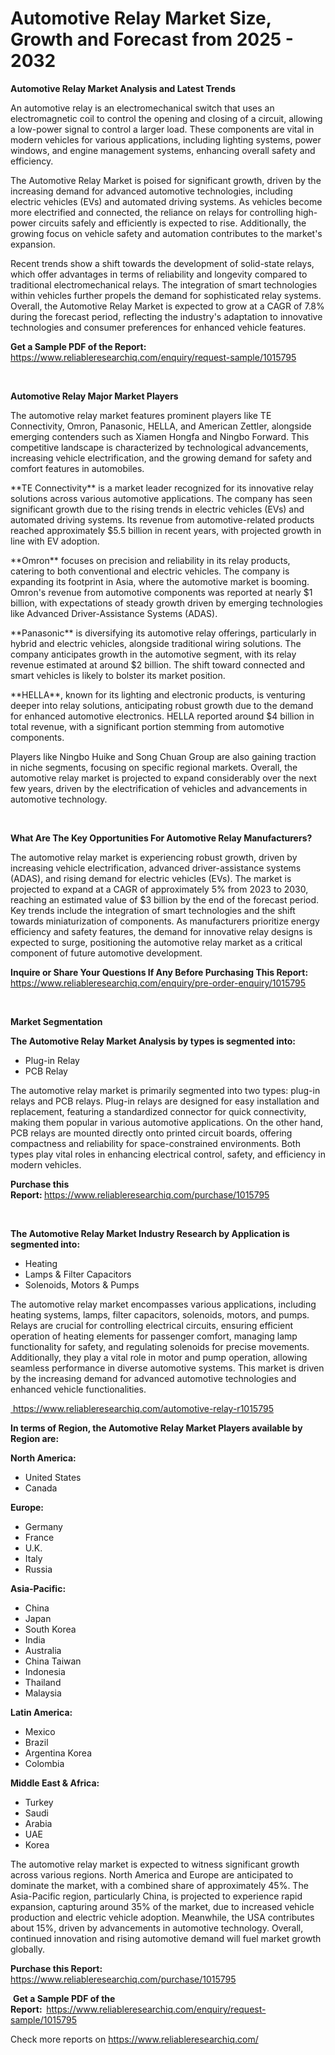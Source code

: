 <p><h1>Automotive Relay Market Size, Growth and Forecast from 2025 - 2032</h1></p><p><strong>Automotive Relay Market Analysis and Latest Trends</strong></p>
<p><p>An automotive relay is an electromechanical switch that uses an electromagnetic coil to control the opening and closing of a circuit, allowing a low-power signal to control a larger load. These components are vital in modern vehicles for various applications, including lighting systems, power windows, and engine management systems, enhancing overall safety and efficiency.</p><p>The Automotive Relay Market is poised for significant growth, driven by the increasing demand for advanced automotive technologies, including electric vehicles (EVs) and automated driving systems. As vehicles become more electrified and connected, the reliance on relays for controlling high-power circuits safely and efficiently is expected to rise. Additionally, the growing focus on vehicle safety and automation contributes to the market's expansion.</p><p>Recent trends show a shift towards the development of solid-state relays, which offer advantages in terms of reliability and longevity compared to traditional electromechanical relays. The integration of smart technologies within vehicles further propels the demand for sophisticated relay systems. Overall, the Automotive Relay Market is expected to grow at a CAGR of 7.8% during the forecast period, reflecting the industry's adaptation to innovative technologies and consumer preferences for enhanced vehicle features.</p></p>
<p><strong>Get a Sample PDF of the Report:&nbsp;</strong> <a href="https://www.reliableresearchiq.com/enquiry/request-sample/1015795?utm_campaign=3505&utm_medium=2&utm_source=Github&utm_content=ia&utm_term=30032025&utm_id=automotive-relay">https://www.reliableresearchiq.com/enquiry/request-sample/1015795</a></p>
<p>&nbsp;</p>
<p><strong>Automotive Relay Major Market Players</strong></p>
<p><p>The automotive relay market features prominent players like TE Connectivity, Omron, Panasonic, HELLA, and American Zettler, alongside emerging contenders such as Xiamen Hongfa and Ningbo Forward. This competitive landscape is characterized by technological advancements, increasing vehicle electrification, and the growing demand for safety and comfort features in automobiles.</p><p>**TE Connectivity** is a market leader recognized for its innovative relay solutions across various automotive applications. The company has seen significant growth due to the rising trends in electric vehicles (EVs) and automated driving systems. Its revenue from automotive-related products reached approximately $5.5 billion in recent years, with projected growth in line with EV adoption.</p><p>**Omron** focuses on precision and reliability in its relay products, catering to both conventional and electric vehicles. The company is expanding its footprint in Asia, where the automotive market is booming. Omron's revenue from automotive components was reported at nearly $1 billion, with expectations of steady growth driven by emerging technologies like Advanced Driver-Assistance Systems (ADAS).</p><p>**Panasonic** is diversifying its automotive relay offerings, particularly in hybrid and electric vehicles, alongside traditional wiring solutions. The company anticipates growth in the automotive segment, with its relay revenue estimated at around $2 billion. The shift toward connected and smart vehicles is likely to bolster its market position.</p><p>**HELLA**, known for its lighting and electronic products, is venturing deeper into relay solutions, anticipating robust growth due to the demand for enhanced automotive electronics. HELLA reported around $4 billion in total revenue, with a significant portion stemming from automotive components.</p><p>Players like Ningbo Huike and Song Chuan Group are also gaining traction in niche segments, focusing on specific regional markets. Overall, the automotive relay market is projected to expand considerably over the next few years, driven by the electrification of vehicles and advancements in automotive technology.</p></p>
<p>&nbsp;</p>
<p><strong>What Are The Key Opportunities For Automotive Relay Manufacturers?</strong></p>
<p><p>The automotive relay market is experiencing robust growth, driven by increasing vehicle electrification, advanced driver-assistance systems (ADAS), and rising demand for electric vehicles (EVs). The market is projected to expand at a CAGR of approximately 5% from 2023 to 2030, reaching an estimated value of $3 billion by the end of the forecast period. Key trends include the integration of smart technologies and the shift towards miniaturization of components. As manufacturers prioritize energy efficiency and safety features, the demand for innovative relay designs is expected to surge, positioning the automotive relay market as a critical component of future automotive development.</p></p>
<p><strong>Inquire or Share Your Questions If Any Before Purchasing This Report:</strong> <a href="https://www.reliableresearchiq.com/enquiry/pre-order-enquiry/1015795?utm_campaign=3505&utm_medium=2&utm_source=Github&utm_content=ia&utm_term=30032025&utm_id=automotive-relay">https://www.reliableresearchiq.com/enquiry/pre-order-enquiry/1015795</a></p>
<p>&nbsp;</p>
<p><strong>Market Segmentation</strong></p>
<p><strong>The Automotive Relay Market Analysis by types is segmented into:</strong></p>
<p><ul><li>Plug-in Relay</li><li>PCB Relay</li></ul></p>
<p><p>The automotive relay market is primarily segmented into two types: plug-in relays and PCB relays. Plug-in relays are designed for easy installation and replacement, featuring a standardized connector for quick connectivity, making them popular in various automotive applications. On the other hand, PCB relays are mounted directly onto printed circuit boards, offering compactness and reliability for space-constrained environments. Both types play vital roles in enhancing electrical control, safety, and efficiency in modern vehicles.</p></p>
<p><strong>Purchase this Report:&nbsp;</strong><a href="https://www.reliableresearchiq.com/purchase/1015795?utm_campaign=3505&utm_medium=2&utm_source=Github&utm_content=ia&utm_term=30032025&utm_id=automotive-relay">https://www.reliableresearchiq.com/purchase/1015795</a></p>
<p>&nbsp;</p>
<p><strong>The Automotive Relay Market Industry Research by Application is segmented into:</strong></p>
<p><ul><li>Heating</li><li>Lamps & Filter Capacitors</li><li>Solenoids, Motors & Pumps</li></ul></p>
<p><p>The automotive relay market encompasses various applications, including heating systems, lamps, filter capacitors, solenoids, motors, and pumps. Relays are crucial for controlling electrical circuits, ensuring efficient operation of heating elements for passenger comfort, managing lamp functionality for safety, and regulating solenoids for precise movements. Additionally, they play a vital role in motor and pump operation, allowing seamless performance in diverse automotive systems. This market is driven by the increasing demand for advanced automotive technologies and enhanced vehicle functionalities.</p></p>
<p><a href="https://www.reliableresearchiq.com/automotive-relay-r1015795?utm_campaign=3505&utm_medium=2&utm_source=Github&utm_content=ia&utm_term=30032025&utm_id=automotive-relay">&nbsp;https://www.reliableresearchiq.com/automotive-relay-r1015795</a></p>
<p><strong>In terms of Region, the Automotive Relay Market Players available by Region are:</strong></p>
<p>
    <p> <strong> North America: </strong>
        <ul>
            <li>United States</li>
            <li>Canada</li>
        </ul>
        </p> 
    <p> <strong> Europe: </strong>
        <ul>
            <li>Germany</li>
            <li>France</li>
            <li>U.K.</li>
            <li>Italy</li>
            <li>Russia</li>
        </ul>
        </p> 
    <p> <strong> Asia-Pacific: </strong>
        <ul>
            <li>China</li>
            <li>Japan</li>
            <li>South Korea</li>
            <li>India</li>
            <li>Australia</li>
            <li>China Taiwan</li>
            <li>Indonesia</li>
            <li>Thailand</li>
            <li>Malaysia</li>
        </ul>
        </p> 
    <p> <strong> Latin America: </strong>
        <ul>
            <li>Mexico</li>
            <li>Brazil</li>
            <li>Argentina Korea</li>
            <li>Colombia</li>
        </ul>
        </p> 
    <p> <strong> Middle East & Africa: </strong>
        <ul>
            <li>Turkey</li>
            <li>Saudi</li>
            <li>Arabia</li>
            <li>UAE</li>
            <li>Korea</li>
        </ul>
    </p>
    </p>
<p><p>The automotive relay market is expected to witness significant growth across various regions. North America and Europe are anticipated to dominate the market, with a combined share of approximately 45%. The Asia-Pacific region, particularly China, is projected to experience rapid expansion, capturing around 35% of the market, due to increased vehicle production and electric vehicle adoption. Meanwhile, the USA contributes about 15%, driven by advancements in automotive technology. Overall, continued innovation and rising automotive demand will fuel market growth globally.</p></p>
<p><strong>Purchase this Report: </strong><a href="https://www.reliableresearchiq.com/purchase/1015795?utm_campaign=3505&utm_medium=2&utm_source=Github&utm_content=ia&utm_term=30032025&utm_id=automotive-relay">https://www.reliableresearchiq.com/purchase/1015795</a></p>
<p>&nbsp;<strong>Get a Sample PDF of the Report:&nbsp;&nbsp;</strong><a href="https://www.reliableresearchiq.com/enquiry/request-sample/1015795?utm_campaign=3505&utm_medium=2&utm_source=Github&utm_content=ia&utm_term=30032025&utm_id=automotive-relay">https://www.reliableresearchiq.com/enquiry/request-sample/1015795</a></p>
<p><strong></strong></p>
<p>Check more reports on <a href="https://www.reliableresearchiq.com/?utm_campaign=3505&utm_medium=2&utm_source=Github&utm_content=ia&utm_term=30032025&utm_id=automotive-relay">https://www.reliableresearchiq.com/</a></p>